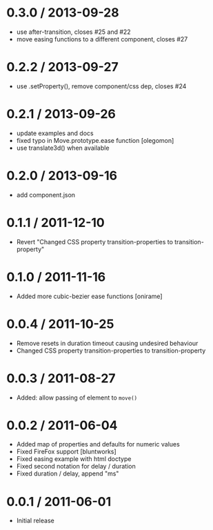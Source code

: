 
0.3.0 / 2013-09-28
==================

 * use after-transition, closes #25 and #22
 * move easing functions to a different component, closes #27

0.2.2 / 2013-09-27
==================

 * use .setProperty(), remove component/css dep, closes #24

0.2.1 / 2013-09-26
==================

 * update examples and docs
 * fixed typo in Move.prototype.ease function [olegomon]
 * use translate3d() when available

0.2.0 / 2013-09-16
==================

 * add component.json

0.1.1 / 2011-12-10
==================

  * Revert "Changed CSS property transition-properties to transition-property"

0.1.0 / 2011-11-16
==================

  * Added more cubic-bezier ease functions [onirame]

0.0.4 / 2011-10-25
==================

  * Remove resets in duration timeout causing undesired behaviour
  * Changed CSS property transition-properties to transition-property

0.0.3 / 2011-08-27
==================

  * Added: allow passing of element to `move()`

0.0.2 / 2011-06-04
==================

  * Added map of properties and defaults for numeric values
  * Fixed FireFox support [bluntworks]
  * Fixed easing example with html doctype
  * Fixed second notation for delay / duration
  * Fixed duration / delay, append "ms"

0.0.1 / 2011-06-01
==================

  * Initial release
